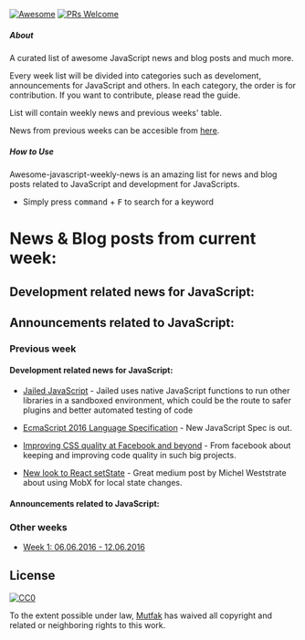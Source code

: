[![Awesome](https://cdn.rawgit.com/sindresorhus/awesome/d7305f38d29fed78fa85652e3a63e154dd8e8829/media/badge.svg)](https://github.com/sindresorhus/awesome)
[![PRs Welcome](https://img.shields.io/badge/PRs-welcome-brightgreen.svg)](http://makeapullrequest.com)

##### About

A curated list of awesome JavaScript news and blog posts and much more.

Every week list will be divided into categories such as develoment, announcements for JavaScript and others. In each category, the order is for contribution. If you want to contribute, please read the guide.

List will contain weekly news and previous weeks' table.

News from previous weeks can be accesible from [here](https://github.com/mutfak/awesome-javascript-weekly-news/tree/master/PreviousWeeks).

##### How to Use
Awesome-javascript-weekly-news is an amazing list for news and blog posts related to JavaScript and development for JavaScripts.
- Simply press <kbd>command</kbd> + <kbd>F</kbd> to search for a keyword

# News & Blog posts from current week:

## Development related news for JavaScript:

## Announcements related to JavaScript:

### Previous week

#### Development related news for JavaScript:

- [Jailed JavaScript](http://www.infoworld.com/article/3083009/open-source-tools/jailed-javascript-library-runs-untrusted-code-safely-in-browsers-nodejs.html) - Jailed uses native JavaScript functions to run other libraries in a sandboxed environment, which could be the route to safer plugins and better automated testing of code

- [EcmaScript 2016 Language Specification](http://www.ecma-international.org/ecma-262/7.0/index.html) - New JavaScript Spec is out.

- [Improving CSS quality at Facebook and beyond](https://code.facebook.com/posts/879890885467584) - From facebook about keeping and improving code quality in such big projects.

- [New look to React setState](https://medium.com/@mweststrate/3-reasons-why-i-stopped-using-react-setstate-ab73fc67a42e#.44idi9bmv) - Great medium post by Michel Weststrate about using MobX for local state changes.

#### Announcements related to JavaScript:

### Other weeks

- [Week 1: 06.06.2016 - 12.06.2016](https://github.com/mutfak/awesome-javascript-weekly-news/blob/master/PreviousWeeks/week1:06.06.2016-12.06.2016.md)

## License

[![CC0](http://mirrors.creativecommons.org/presskit/buttons/88x31/svg/cc-zero.svg)](https://creativecommons.org/publicdomain/zero/1.0/)

To the extent possible under law, [Mutfak](https://github.com/mutfak) has waived all copyright and related or neighboring rights to this work.
